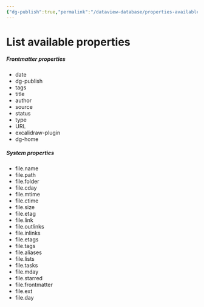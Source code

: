 ```yaml
---
{"dg-publish":true,"permalink":"/dataview-database/properties-available-keys/","title":"List available properties","tags":["dataview","index"]}
---
```



# List available properties

<h5><span>Frontmatter properties</span></h5><div><ul class="dataview list-view-ul"><li><span>date</span></li><li><span>dg-publish</span></li><li><span>tags</span></li><li><span>title</span></li><li><span>author</span></li><li><span>source</span></li><li><span>status</span></li><li><span>type</span></li><li><span>URL</span></li><li><span>excalidraw-plugin</span></li><li><span>dg-home</span></li></ul></div>

<h5><span>System properties</span></h5><div><ul class="dataview list-view-ul"><li><span>file.name</span></li><li><span>file.path</span></li><li><span>file.folder</span></li><li><span>file.cday</span></li><li><span>file.mtime</span></li><li><span>file.ctime</span></li><li><span>file.size</span></li><li><span>file.etag</span></li><li><span>file.link</span></li><li><span>file.outlinks</span></li><li><span>file.inlinks</span></li><li><span>file.etags</span></li><li><span>file.tags</span></li><li><span>file.aliases</span></li><li><span>file.lists</span></li><li><span>file.tasks</span></li><li><span>file.mday</span></li><li><span>file.starred</span></li><li><span>file.frontmatter</span></li><li><span>file.ext</span></li><li><span>file.day</span></li></ul></div>
